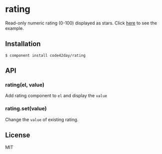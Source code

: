 
# rating

  Read-only numeric rating (0-100) displayed as stars.
  Click [here](http://code42day.github.com/rating) to see the example.

## Installation

    $ component install code42day/rating

## API

### rating(el, value)

Add rating component to `el` and display the `value`


### rating.set(value)

Change the `value` of existing rating.


## License

  MIT
